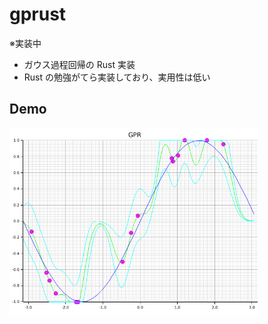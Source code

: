 # gprust

※実装中

- ガウス過程回帰の Rust 実装
- Rust の勉強がてら実装しており、実用性は低い


## Demo

<img src=".readme/plot.png" width="400" />

